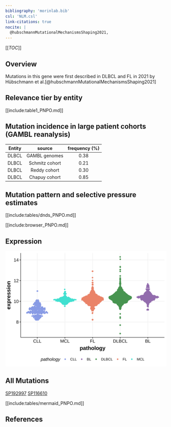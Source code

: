 ```yaml
---
bibliography: 'morinlab.bib'
csl: 'NLM.csl'
link-citations: true
nocite: |
  @hubschmannMutationalMechanismsShaping2021, 
---
```

[[_TOC_]]

## Overview

Mutations in this gene were first described in DLBCL and FL in 2021 by Hübschmann et al.[@hubschmannMutationalMechanismsShaping2021]


## Relevance tier by entity

[[include:table1_PNPO.md]]

## Mutation incidence in large patient cohorts (GAMBL reanalysis)

|Entity|source        |frequency (%)|
|:------:|:--------------:|:-------------:|
|DLBCL |GAMBL genomes |0.38         |
|DLBCL |Schmitz cohort|0.21         |
|DLBCL |Reddy cohort  |0.30         |
|DLBCL |Chapuy cohort |0.85         |

## Mutation pattern and selective pressure estimates

[[include:tables/dnds_PNPO.md]]


[[include:browser_PNPO.md]]

## Expression
![](images/gene_expression/PNPO_by_pathology.svg)

## All Mutations

[SP192997](https://www.bcgsc.ca/downloads/morinlab/GAMBL/MALY/SP192997.html)
[SP116610](https://www.bcgsc.ca/downloads/morinlab/GAMBL/MALY/SP116610.html)

[[include:tables/mermaid_PNPO.md]]

## References


<!-- ORIGIN: hubschmannMutationalMechanismsShaping2021b -->
<!-- DLBCL: hubschmannMutationalMechanismsShaping2021b -->

